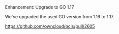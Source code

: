 Enhancement: Upgrade to GO 1.17

We've upgraded the used GO version from 1.16 to 1.17.

https://github.com/owncloud/ocis/pull/2605
